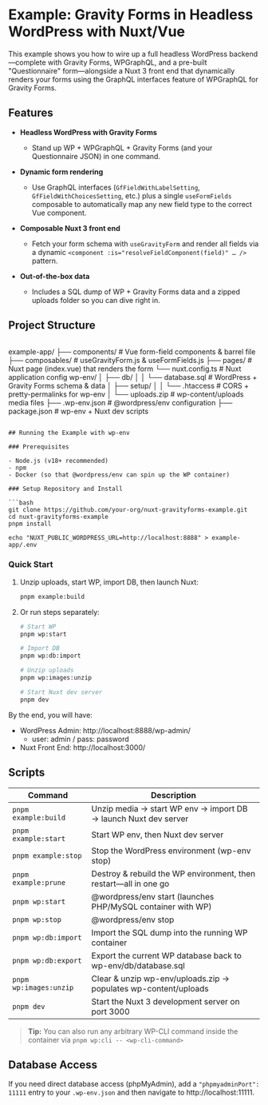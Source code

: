# Example: Gravity Forms in Headless WordPress with Nuxt/Vue

This example shows you how to wire up a full headless WordPress backend—complete with Gravity Forms, WPGraphQL, and a pre-built "Questionnaire" form—alongside a Nuxt 3 front end that dynamically renders your forms using the GraphQL interfaces feature of WPGraphQL for Gravity Forms.

## Features

- **Headless WordPress with Gravity Forms**

  - Stand up WP + WPGraphQL + Gravity Forms (and your Questionnaire JSON) in one command.

- **Dynamic form rendering**

  - Use GraphQL interfaces (`GfFieldWithLabelSetting`, `GfFieldWithChoicesSetting`, etc.) plus a single `useFormFields` composable to automatically map any new field type to the correct Vue component.

- **Composable Nuxt 3 front end**

  - Fetch your form schema with `useGravityForm` and render all fields via a dynamic `<component :is="resolveFieldComponent(field)" … />` pattern.

- **Out-of-the-box data**
  - Includes a SQL dump of WP + Gravity Forms data and a zipped uploads folder so you can dive right in.

## Project Structure

```
```
example-app/
├── components/           # Vue form-field components & barrel file
├── composables/          # useGravityForm.js & useFormFields.js
├── pages/                # Nuxt page (index.vue) that renders the form
└── nuxt.config.ts        # Nuxt application config
wp-env/
│   ├── db/
│   │   └── database.sql  # WordPress + Gravity Forms schema & data
│   ├── setup/
│   │   └── .htaccess     # CORS + pretty-permalinks for wp-env
│   └── uploads.zip       # wp-content/uploads media files
├── .wp-env.json          # @wordpress/env configuration
├── package.json          # wp-env + Nuxt dev scripts
```

## Running the Example with wp-env

### Prerequisites

- Node.js (v18+ recommended)
- npm
- Docker (so that @wordpress/env can spin up the WP container)

### Setup Repository and Install

```bash
git clone https://github.com/your-org/nuxt-gravityforms-example.git
cd nuxt-gravityforms-example
pnpm install

echo "NUXT_PUBLIC_WORDPRESS_URL=http://localhost:8888" > example-app/.env
```

### Quick Start

1. Unzip uploads, start WP, import DB, then launch Nuxt:

   ```bash
   pnpm example:build
   ```

2. Or run steps separately:

   ```bash
   # Start WP
   pnpm wp:start

   # Import DB
   pnpm wp:db:import

   # Unzip uploads
   pnpm wp:images:unzip

   # Start Nuxt dev server
   pnpm dev
   ```

By the end, you will have:

- WordPress Admin: http://localhost:8888/wp-admin/
  - user: admin / pass: password
- Nuxt Front End: http://localhost:3000/

## Scripts

| Command                | Description                                                      |
| ---------------------- | ---------------------------------------------------------------- |
| `pnpm example:build`   | Unzip media → start WP env → import DB → launch Nuxt dev server  |
| `pnpm example:start`   | Start WP env, then Nuxt dev server                               |
| `pnpm example:stop`    | Stop the WordPress environment (wp-env stop)                     |
| `pnpm example:prune`   | Destroy & rebuild the WP environment, then restart—all in one go |
| `pnpm wp:start`        | @wordpress/env start (launches PHP/MySQL container with WP)      |
| `pnpm wp:stop`         | @wordpress/env stop                                              |
| `pnpm wp:db:import`    | Import the SQL dump into the running WP container                |
| `pnpm wp:db:export`    | Export the current WP database back to wp-env/db/database.sql    |
| `pnpm wp:images:unzip` | Clear & unzip wp-env/uploads.zip → populates wp-content/uploads  |
| `pnpm dev`             | Start the Nuxt 3 development server on port 3000                 |

> **Tip:** You can also run any arbitrary WP-CLI command inside the container via `pnpm wp:cli -- <wp-cli-command>`

## Database Access

If you need direct database access (phpMyAdmin), add a `"phpmyadminPort": 11111` entry to your `.wp-env.json` and then navigate to http://localhost:11111.
